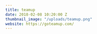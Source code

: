 ```yaml
---
title: teamup
date: 2018-02-08 10:20:00 Z
thumbnail_image: "/uploads/teamup.png"
website: https://goteamup.com/
---
```


